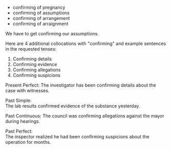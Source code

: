 

- confirming of pregnancy 
- confirming of assumptions
- confirming of arrangement 
- confirming of arraignment 


 We have to get confirming our assumptions.




  Here are 4 additional collocations with "confirming" and example sentences in the requested tenses:

1. Confirming details
2. Confirming evidence  
3. Confirming allegations  
4. Confirming suspicions

Present Perfect:
The investigator has been confirming details about the case with witnesses.

Past Simple:  
The lab results confirmed evidence of the substance yesterday.  

Past Continuous: 
The council was confirming allegations against the mayor during hearings.

Past Perfect:  
The inspector realized he had been confirming suspicions about the operation for months.

